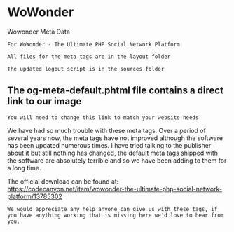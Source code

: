 # WoWonder
Wowonder Meta Data

`For WoWonder - The Ultimate PHP Social Network Platform`

`All files for the meta tags are in the layout folder`

`The updated logout script is in the sources folder`

## The og-meta-default.phtml file contains a direct link to our image
`You will need to change this link to match your website needs`

We have had so much trouble with these meta tags. Over a period of several years now, the meta tags have not improved although the software has been updated numerous times.
I have tried talking to the publisher about it but still nothing has changed, the default meta tags shipped with the software are absolutely terrible and so we have been adding to them for a long time.

The official download can be found at: https://codecanyon.net/item/wowonder-the-ultimate-php-social-network-platform/13785302

``We would appreciate any help anyone can give us with these tags, if you have anything working that is missing here we'd love to hear from you.``

